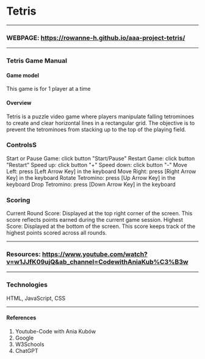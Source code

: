# Tetris
***
### WEBPAGE: https://rowanne-h.github.io/aaa-project-tetris/
***
### Tetris Game Manual
#### Game model
This game is for 1 player at a time
#### Overview
Tetris is a puzzle video game where players manipulate falling tetrominoes to create and clear horizontal lines in a rectangular grid. The objective is to prevent the tetrominoes from stacking up to the top of the playing field.
### ControlsS
Start or Pause Game: click button "Start/Pause" 
Restart Game: click button "Restart" 
Speed up: click button "+"
Speed down: click button "-"
Move Left: press [Left Arrow Key] in the keyboard
Move Right: press  [Right Arrow Key] in the keyboard
Rotate Tetromino: press  [Up Arrow Key] in the keyboard
Drop Tetromino: press  [Down Arrow Key] in the keyboard
### Scoring
Current Round Score: Displayed at the top right corner of the screen. This score reflects points earned during the current game session.
Highest Score: Displayed at the bottom of the screen. This score keeps track of the highest points scored across all rounds.
***
### Resources: https://www.youtube.com/watch?v=w1JJfK09ujQ&ab_channel=CodewithAniaKub%C3%B3w
***
### Technologies
HTML, JavaScript, CSS
***
#### References
1. Youtube-Code with Ania Kubów
2. Google
3. W3Schools
4. ChatGPT